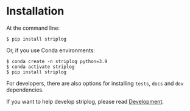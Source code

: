 # Installation

At the command line:

    $ pip install striplog

Or, if you use Conda environments:

    $ conda create -n striplog python=3.9
    $ conda activate striplog
    $ pip install striplog

For developers, there are also options for installing `tests`, `docs` and `dev` dependencies.

If you want to help develop striplog, please read [Development](development.md).
